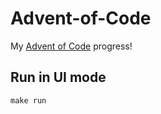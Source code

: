 # Advent-of-Code
My [Advent of Code](https://adventofcode.com) progress!

## Run in UI mode
```
make run
```
